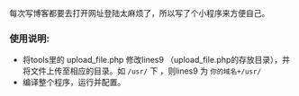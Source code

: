 每次写博客都要去打开网址登陆太麻烦了，所以写了个小程序来方便自己。



### 使用说明:

* 将tools里的 upload_file.php 修改lines9  （upload_file.php的存放目录），并将文件上传至相应的目录。如 `/usr/` 下 ，则lines9 为 `你的域名+/usr/`
* 编译整个程序，运行并配置。